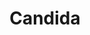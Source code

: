 ---
title: Candida
year: 1940
opening_date: 1940-05-07
closing_date: 1940-05-10
layout: productions
image:
image_caption:
image_credit:
playbill:
category:
details:
  Theatre: Theatre Jacksonville
  Venue: Little Theatre
cast:
  Eugene Marchbanks: Algie Moseley
  Miss Proserpine Garnett: Janis Frazier
  Candida Morell: Justine Case
  Reverend James Morell: Raymond C. Winstead
  Mr. Burgess: E.S. Beauchamp-Nobbs
  Mr. Lexy Mill: Pol Delgado
crew:
  Director: Edward J. Crowley
  Assistant to Director: Eleonor Edwards
  Props: Flonnie Anders
  Crew Assistant:
    - Jesse Hoagland
    - Mary Courtney
  Stage Manager: Walter Edwards
orchestra:
understudies:
external_links:
---